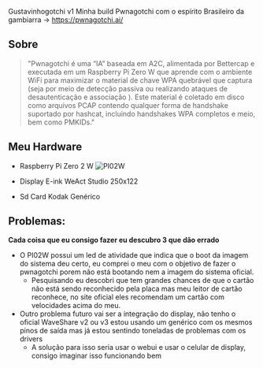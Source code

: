 Gustavinhogotchi v1
Minha build Pwnagotchi com o espírito Brasileiro da gambiarra -> https://pwnagotchi.ai/

## Sobre
>"Pwnagotchi é uma “IA” baseada em A2C, alimentada por Bettercap e executada em um Raspberry Pi Zero W que aprende com o ambiente WiFi para maximizar o material de chave WPA quebrável que captura (seja por meio de detecção passiva ou realizando ataques de desautenticação e associação ). Este material é coletado em disco como arquivos PCAP contendo qualquer forma de handshake suportado por hashcat, incluindo handshakes WPA completos e meio, bem como PMKIDs."

## Meu Hardware
- Raspberry Pi Zero 2 W
	![PI02W](blob:https://web.whatsapp.com/2c75105c-9086-47cd-b780-d7bd1a232aad)
- Display E-ink WeAct Studio 250x122
	
- Sd Card Kodak Genérico
	

## Problemas:
**Cada coisa que eu consigo fazer eu descubro 3 que dão errado**

- O PI02W possui um led de atividade que indica que o boot da imagem do sistema deu certo, eu comprei o meu com o objetivo de fazer o pwnagotchi porem não está bootando nem a imagem do sistema oficial.
	- Pesquisando eu descobri que tem grandes chances de que o cartão não está sendo reconhecido pela placa mas meu leitor de cartão reconhece, no site oficial eles recomendam um cartão com velocidades acima do meu.
- Outro problema futuro vai ser a integração do display, não tenho o oficial WaveShare v2 ou v3 estou usando um genérico com os mesmos pinos de saída mas já estou sentindo toneladas de problemas com os drivers
	- A solução para isso seria usar o webui e usar o celular de display, consigo imaginar isso funcionando bem

